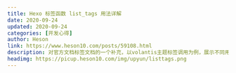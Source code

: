 ```yaml
---
title: Hexo 标签函数 list_tags 用法详解
date: 2020-09-24
updated: 2020-09-24
categories: [开发心得]
author: Heson
link: https://www.heson10.com/posts/59108.html
description: 对官方文档标签文档的一个补充，以volantis主题标签调用为例，展示不同用法下的标签示例。
headimg: https://picup.heson10.com/img/upyun/listtags.png
---
```

